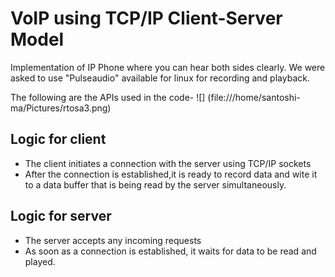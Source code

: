 # VoIP using TCP/IP Client-Server Model
Implementation of IP Phone where you can hear both sides clearly.
We were asked to use "Pulseaudio" available for linux for recording and playback.

The following are the APIs used in the code-
![] (file:///home/santoshi-ma/Pictures/rtosa3.png)
## Logic for client
   * The client initiates a connection with the server using TCP/IP sockets
   * After the connection is established,it is ready to record data and wite it to a data buffer that is being read by the server simultaneously.
## Logic for server
   * The server accepts any incoming requests
   * As soon as a connection is established, it waits for data to be read and played.
